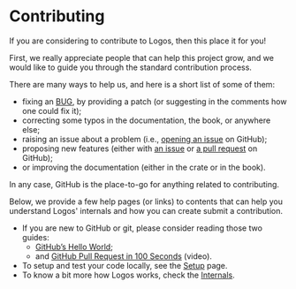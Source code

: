 # Contributing

If you are considering to contribute to Logos, then this place it for you!

First, we really appreciate people that can help this project grow, and we
would like to guide you through the standard contribution process.

There are many ways to help us, and here is a short list of some of them:

+ fixing an [BUG](https://github.com/maciejhirsz/logos/labels/bug), by providing
  a patch (or suggesting in the comments how one could fix it);
+ correcting some typos in the documentation, the book, or anywhere else;
+ raising an issue about a problem (i.e., 
  [opening an issue](https://github.com/maciejhirsz/logos/issues/new) on GitHub);
+ proposing new features (either with 
  [an issue](https://github.com/maciejhirsz/logos/issues/new) or 
  [a pull request](https://github.com/maciejhirsz/logos/pulls) on GitHub);
+ or improving the documentation (either in the crate or in the book).

In any case, GitHub is the place-to-go for anything related to contributing.

Below, we provide a few help pages (or links) to contents that can help you
understand Logos' internals and how you can create submit a contribution.

+ If you are new to GitHub or git, please consider reading those two guides:
  + [GitHub’s Hello World](https://docs.github.com/en/get-started/quickstart/hello-world);
  + and [GitHub Pull Request in 100 Seconds](https://www.youtube.com/watch?v=8lGpZkjnkt4&ab_channel=Fireship)
    (video).
+ To setup and test your code locally, see the [Setup](./contributing/setup.md)
  page.
+ To know a bit more how Logos works, check the
  [Internals](./contributing/internals.md).
